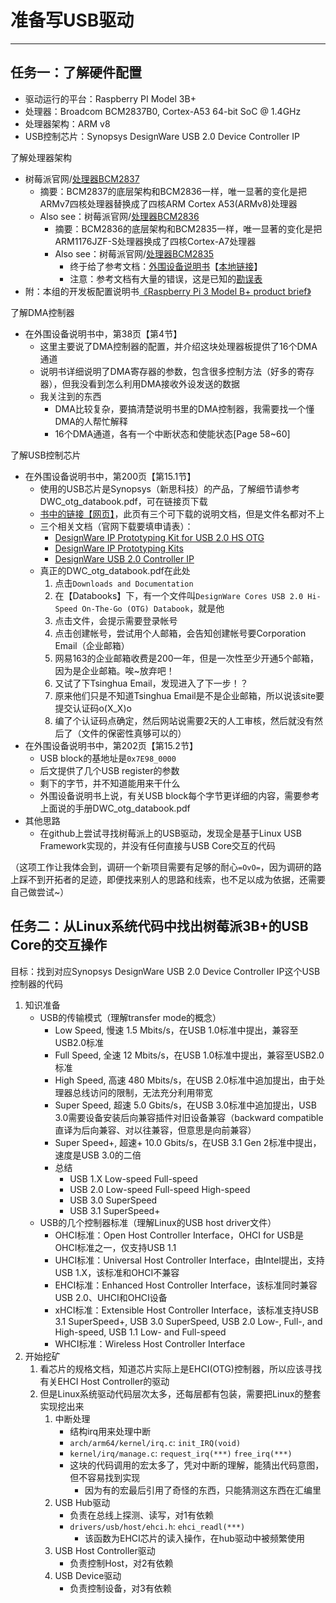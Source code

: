 # 准备写USB驱动 #
---

## <a name="Task1">任务一：</a>了解硬件配置 ##

- 驱动运行的平台：Raspberry PI Model 3B+
- 处理器：Broadcom BCM2837B0, Cortex-A53 64-bit SoC @ 1.4GHz
- 处理器架构：ARM v8
- USB控制芯片：Synopsys DesignWare USB 2.0 Device Controller IP

了解处理器架构

- 树莓派官网/[处理器BCM2837](https://www.raspberrypi.org/documentation/hardware/raspberrypi/bcm2837/README.md)
	- 摘要：BCM2837的底层架构和BCM2836一样，唯一显著的变化是把ARMv7四核处理器替换成了四核ARM Cortex A53(ARMv8)处理器
	- Also see：树莓派官网/[处理器BCM2836](https://www.raspberrypi.org/documentation/hardware/raspberrypi/bcm2836/README.md)
		- 摘要：BCM2836的底层架构和BCM2835一样，唯一显著的变化是把ARM1176JZF-S处理器换成了四核Cortex-A7处理器
		- Also see：树莓派官网/[处理器BCM2835](https://www.raspberrypi.org/documentation/hardware/raspberrypi/bcm2835/README.md)
			- 终于给了参考文档：[外围设备说明书](https://www.raspberrypi.org/documentation/hardware/raspberrypi/bcm2835/BCM2835-ARM-Peripherals.pdf)【[本地链接](Raspberry/BCM2835-ARM-Peripherals.pdf)】
			- 注意：参考文档有大量的错误，这是已知的[勘误表](https://elinux.org/BCM2835_datasheet_errata)
- 附：本组的开发板配置说明书[《Raspberry Pi 3 Model B+ product brief》](Raspberry/Raspberry-Pi-Model-Bplus-Product-Brief.pdf)

了解DMA控制器

- 在外围设备说明书中，第38页【第4节】
	- 这里主要说了DMA控制器的配置，并介绍这块处理器板提供了16个DMA通道
	- 说明书详细说明了DMA寄存器的参数，包含很多控制方法（好多的寄存器），但我没看到怎么利用DMA接收外设发送的数据
	- 我关注到的东西
		- DMA比较复杂，要搞清楚说明书里的DMA控制器，我需要找一个懂DMA的人帮忙解释
		- 16个DMA通道，各有一个中断状态和使能状态[Page 58~60]

了解USB控制芯片

- 在外围设备说明书中，第200页【第15.1节】
	- 使用的USB芯片是Synopsys（新思科技）的产品，了解细节请参考DWC\_otg\_databook.pdf，可在链接页下载
	- [书中的链接【网页】](https://www.synopsys.com/dw/ipdir.php?ds=dwc_usb_2_0_hs_otg)，此页有三个可下载的说明文档，但是文件名都对不上
	- 三个相关文档（官网下载要填申请表）：
		- [DesignWare IP Prototyping Kit for USB 2.0 HS OTG](usb/ip_prototyping_kit_usb2_hs_otg.pdf)
		- [DesignWare IP Prototyping Kits](usb/ip_prototyping_kits_ds.pdf)
		- [DesignWare USB 2.0 Controller IP](usb/dwc_usb2.pdf)
	- 真正的DWC\_otg\_databook.pdf在此处
		1. 点击`Downloads and Documentation`
		2. 在【Databooks】下，有一个文件叫`DesignWare Cores USB 2.0 Hi-Speed On-The-Go (OTG) Databook`，就是他
		3. 点击文件，会提示需要登录帐号
		4. 点击创建帐号，尝试用个人邮箱，会告知创建帐号要Corporation Email（企业邮箱）
		5. 网易163的企业邮箱收费是200一年，但是一次性至少开通5个邮箱，因为是企业邮箱。唉~放弃吧！
		6. 又试了下Tsinghua Email，发现进入了下一步！？
		7. 原来他们只是不知道Tsinghua Email是不是企业邮箱，所以说该site要提交认证码o(X_X)o
		8. 编了个认证码点确定，然后网站说需要2天的人工审核，然后就没有然后了（文件的保密性真够可以的）
- 在外围设备说明书中，第202页【第15.2节】
	- USB block的基地址是`0x7E98_0000`
	- 后文提供了几个USB register的参数
	- 剩下的字节，并不知道能用来干什么
	- 外围设备说明书上说，有关USB block每个字节更详细的内容，需要参考上面说的手册DWC\_otg\_databook.pdf
- 其他思路
	- 在github上尝试寻找树莓派上的USB驱动，发现全是基于Linux USB Framework实现的，并没有任何直接与USB Core交互的代码

（这项工作让我体会到，调研一个新项目需要有足够的耐心`=OvO=`，因为调研的路上踩不到开拓者的足迹，即便找来别人的思路和线索，也不足以成为依据，还需要自己做尝试~）

## <a name="Task2">任务二：</a>从Linux系统代码中找出树莓派3B+的USB Core的交互操作 ##

目标：找到对应Synopsys DesignWare USB 2.0 Device Controller IP这个USB控制器的代码

1. 知识准备
	- USB的传输模式（理解transfer mode的概念）
		- Low   Speed, 慢速 1.5 Mbits/s，在USB 1.0标准中提出，兼容至USB2.0标准
		- Full  Speed, 全速  12 Mbits/s，在USB 1.0标准中提出，兼容至USB2.0标准
		- High  Speed, 高速 480 Mbits/s，在USB 2.0标准中追加提出，由于处理器总线访问的限制，无法充分利用带宽
		- Super Speed, 超速 5.0 Gbits/s，在USB 3.0标准中追加提出，USB 3.0需要设备安装后向兼容插件对旧设备兼容（backward compatible直译为后向兼容、对以往兼容，但意思是向前兼容）
		- Super Speed+, 超速+ 10.0 Gbits/s，在USB 3.1 Gen 2标准中提出，速度是USB 3.0的二倍
		- 总结
			- USB 1.X Low-speed Full-speed
			- USB 2.0 Low-speed Full-speed High-speed
			- USB 3.0 SuperSpeed
			- USB 3.1 SuperSpeed+
	- USB的几个控制器标准（理解Linux的USB host driver文件）
		- OHCI标准：Open Host Controller Interface，OHCI for USB是OHCI标准之一，仅支持USB 1.1
		- UHCI标准：Universal Host Controller Interface，由Intel提出，支持USB 1.X，该标准和OHCI不兼容
		- EHCI标准：Enhanced Host Controller Interface，该标准同时兼容USB 2.0、UHCI和OHCI设备
		- xHCI标准：Extensible Host Controller Interface，该标准支持USB 3.1 SuperSpeed+, USB 3.0 SuperSpeed, USB 2.0 Low-, Full-, and High-speed, USB 1.1 Low- and Full-speed
		- WHCI标准：Wireless Host Controller Interface
2. 开始挖矿
	1. 看芯片的规格文档，知道芯片实际上是EHCI(OTG)控制器，所以应该寻找有关EHCI Host Controller的驱动
	2. 但是Linux系统驱动代码层次太多，还每层都有包装，需要把Linux的整套实现挖出来
		1. 中断处理
			- 结构irq用来处理中断
			- `arch/arm64/kernel/irq.c`: `init_IRQ(void)`
			- `kernel/irq/manage.c`: `request_irq(***)` `free_irq(***)`
			- 这块的代码调用的宏太多了，凭对中断的理解，能猜出代码意图，但不容易找到实现
				- 因为有的宏最后引用了奇怪的东西，只能猜测这东西在汇编里
		2. USB Hub驱动
			- 负责在总线上探测、读写，对1有依赖
			- `drivers/usb/host/ehci.h`: `ehci_readl(***)`
				- 该函数为EHCI芯片的读入操作，在hub驱动中被频繁使用
		3. USB Host Controller驱动
			- 负责控制Host，对2有依赖
		4. USB Device驱动
			- 负责控制设备，对3有依赖
